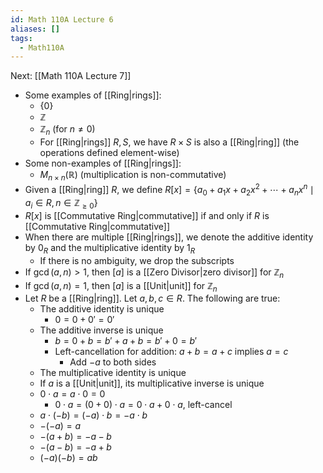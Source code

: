 ```yaml
---
id: Math 110A Lecture 6
aliases: []
tags:
  - Math110A
---
```


Next: [[Math 110A Lecture 7]]

- Some examples of [[Ring|rings]]:
  - $\{0\}$
  - $\mathbb{Z}$
  - $\mathbb{Z}_n$ (for $n\neq 0$)
  - For [[Ring|rings]] $R, S$, we have $R\times S$ is also a [[Ring|ring]] (the
    operations defined element-wise)
- Some non-examples of [[Ring|rings]]:
  - $M_{n\times n}(\mathbb{R})$ (multiplication is non-commutative)
- Given a [[Ring|ring]] $R$, we define
  $R[x] = \{a_0 + a_1x + a_2x^2 + \dotsb + a_nx^n\mid a_i\in R, n\in \mathbb{Z}_{\geq 0}\}$
- $R[x]$ is [[Commutative Ring|commutative]] if and only if $R$ is
  [[Commutative Ring|commutative]]
- When there are multiple [[Ring|rings]], we denote the additive identity by
  $0_R$ and the multiplicative identity by $1_R$
  - If there is no ambiguity, we drop the subscripts
- If $\gcd(a, n) > 1$, then $[a]$ is a [[Zero Divisor|zero divisor]] for
  $\mathbb{Z}_n$
- If $\gcd(a, n) = 1$, then $[a]$ is a [[Unit|unit]] for $\mathbb{Z}_n$
- Let $R$ be a [[Ring|ring]]. Let $a, b, c\in R$. The following are true:
  - The additive identity is unique
    - $0 = 0 + 0' = 0'$
  - The additive inverse is unique
    - $b = 0 + b = b' + a + b = b' + 0 = b'$
    - Left-cancellation for addition: $a + b = a + c$ implies $a = c$
      - Add $-a$ to both sides
  - The multiplicative identity is unique
  - If $a$ is a [[Unit|unit]], its multiplicative inverse is unique
  - $0\cdot a = a\cdot 0 = 0$
    - $0 \cdot a = (0 + 0)\cdot a = 0\cdot a + 0\cdot a$, left-cancel
  - $a\cdot (-b) = (-a)\cdot b = -a\cdot b$
  - $-(-a) = a$
  - $-(a + b) = -a - b$
  - $-(a - b) = -a + b$
  - $(-a)(-b) = ab$
